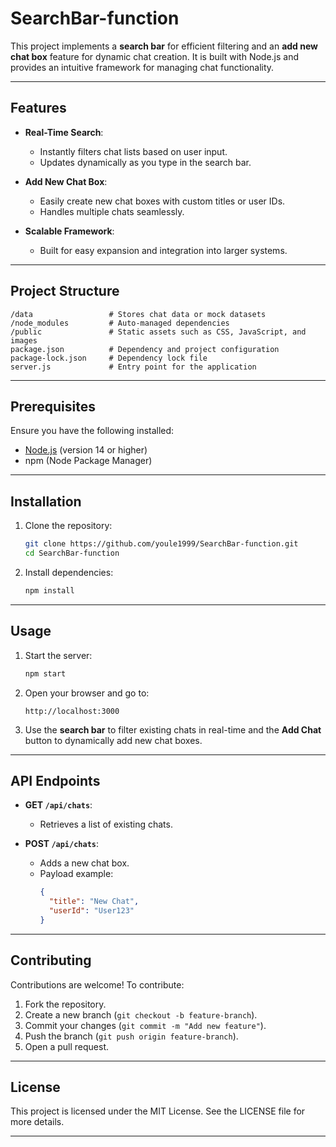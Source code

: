# SearchBar-function

This project implements a **search bar** for efficient filtering and an **add new chat box** feature for dynamic chat creation. It is built with Node.js and provides an intuitive framework for managing chat functionality.

---

## Features

- **Real-Time Search**:
  - Instantly filters chat lists based on user input.
  - Updates dynamically as you type in the search bar.

- **Add New Chat Box**:
  - Easily create new chat boxes with custom titles or user IDs.
  - Handles multiple chats seamlessly.

- **Scalable Framework**:
  - Built for easy expansion and integration into larger systems.

---

## Project Structure

```
/data                 # Stores chat data or mock datasets
/node_modules         # Auto-managed dependencies
/public               # Static assets such as CSS, JavaScript, and images
package.json          # Dependency and project configuration
package-lock.json     # Dependency lock file
server.js             # Entry point for the application
```

---

## Prerequisites

Ensure you have the following installed:

- [Node.js](https://nodejs.org/) (version 14 or higher)
- npm (Node Package Manager)

---

## Installation

1. Clone the repository:
   ```bash
   git clone https://github.com/youle1999/SearchBar-function.git
   cd SearchBar-function
   ```

2. Install dependencies:
   ```bash
   npm install
   ```

---

## Usage

1. Start the server:
   ```bash
   npm start
   ```

2. Open your browser and go to:
   ```
   http://localhost:3000
   ```

3. Use the **search bar** to filter existing chats in real-time and the **Add Chat** button to dynamically add new chat boxes.

---

## API Endpoints

- **GET `/api/chats`**:
  - Retrieves a list of existing chats.

- **POST `/api/chats`**:
  - Adds a new chat box.
  - Payload example:
    ```json
    {
      "title": "New Chat",
      "userId": "User123"
    }
    ```

---

## Contributing

Contributions are welcome! To contribute:
1. Fork the repository.
2. Create a new branch (`git checkout -b feature-branch`).
3. Commit your changes (`git commit -m "Add new feature"`).
4. Push the branch (`git push origin feature-branch`).
5. Open a pull request.

---

## License

This project is licensed under the MIT License. See the LICENSE file for more details.

---
